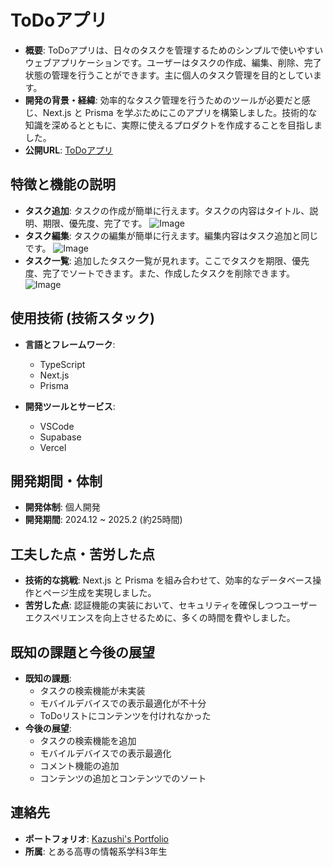 # ToDoアプリ

- **概要**: ToDoアプリは、日々のタスクを管理するためのシンプルで使いやすいウェブアプリケーションです。ユーザーはタスクの作成、編集、削除、完了状態の管理を行うことができます。主に個人のタスク管理を目的としています。
- **開発の背景・経緯**: 効率的なタスク管理を行うためのツールが必要だと感じ、Next.js と Prisma を学ぶためにこのアプリを構築しました。技術的な知識を深めるとともに、実際に使えるプロダクトを作成することを目指しました。
- **公開URL**: [ToDoアプリ](https://next-todo-app-demo.vercel.app/)

## 特徴と機能の説明

- **タスク追加**: タスクの作成が簡単に行えます。タスクの内容はタイトル、説明、期限、優先度、完了です。
  ![Image](https://github.com/user-attachments/assets/6862a059-0595-4dc4-958a-aac11373985e)
- **タスク編集**: タスクの編集が簡単に行えます。編集内容はタスク追加と同じです。
  ![Image](https://github.com/user-attachments/assets/47ccdff9-9a33-4ace-93be-17875323ab0b)
- **タスク一覧**: 追加したタスク一覧が見れます。ここでタスクを期限、優先度、完了でソートできます。また、作成したタスクを削除できます。
  ![Image](https://github.com/user-attachments/assets/4ba44aee-fd7c-4d9a-8c99-cf3e42d154bb)

## 使用技術 (技術スタック)

- **言語とフレームワーク**:

  - TypeScript
  - Next.js
  - Prisma

- **開発ツールとサービス**:
  - VSCode
  - Supabase
  - Vercel

## 開発期間・体制

- **開発体制**: 個人開発
- **開発期間**: 2024.12 ~ 2025.2 (約25時間)

## 工夫した点・苦労した点

- **技術的な挑戦**: Next.js と Prisma を組み合わせて、効率的なデータベース操作とページ生成を実現しました。
- **苦労した点**: 認証機能の実装において、セキュリティを確保しつつユーザーエクスペリエンスを向上させるために、多くの時間を費やしました。

## 既知の課題と今後の展望

- **既知の課題**:
  - タスクの検索機能が未実装
  - モバイルデバイスでの表示最適化が不十分
  - ToDoリストにコンテンツを付けれなかった
- **今後の展望**:
  - タスクの検索機能を追加
  - モバイルデバイスでの表示最適化
  - コメント機能の追加
  - コンテンツの追加とコンテンツでのソート

## 連絡先

- **ポートフォリオ**: [Kazushi's Portfolio](https://forest815.github.io/--7_35_/)
- **所属**: とある高専の情報系学科3年生

